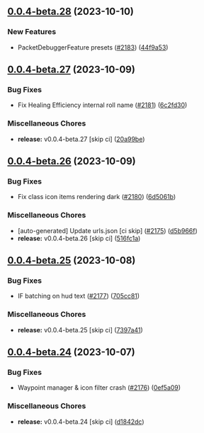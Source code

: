 ## [0.0.4-beta.28](https://github.com/Wynntils/Artemis/compare/v0.0.4-beta.27...v0.0.4-beta.28) (2023-10-10)


### New Features

* PacketDebuggerFeature presets ([#2183](https://github.com/Wynntils/Artemis/issues/2183)) ([44f9a53](https://github.com/Wynntils/Artemis/commit/44f9a535610bf17ed29d391c120e2f7615732d1a))

## [0.0.4-beta.27](https://github.com/Wynntils/Artemis/compare/v0.0.4-beta.26...v0.0.4-beta.27) (2023-10-09)


### Bug Fixes

* Fix Healing Efficiency internal roll name ([#2181](https://github.com/Wynntils/Artemis/issues/2181)) ([6c2fd30](https://github.com/Wynntils/Artemis/commit/6c2fd30123983f967e21864af947e460b2429dd1))


### Miscellaneous Chores

* **release:** v0.0.4-beta.27 [skip ci] ([20a99be](https://github.com/Wynntils/Artemis/commit/20a99bed0b42191f8d286d392c669abe393bf531))

## [0.0.4-beta.26](https://github.com/Wynntils/Artemis/compare/v0.0.4-beta.25...v0.0.4-beta.26) (2023-10-09)


### Bug Fixes

* Fix class icon items rendering dark ([#2180](https://github.com/Wynntils/Artemis/issues/2180)) ([6d5061b](https://github.com/Wynntils/Artemis/commit/6d5061b61ceb5e23d50afb5cebafbae2714d588d))


### Miscellaneous Chores

* [auto-generated] Update urls.json [ci skip] ([#2175](https://github.com/Wynntils/Artemis/issues/2175)) ([d5b966f](https://github.com/Wynntils/Artemis/commit/d5b966f2752e7e47096a0b3cc8b33dfa19df687c))
* **release:** v0.0.4-beta.26 [skip ci] ([516fc1a](https://github.com/Wynntils/Artemis/commit/516fc1a820dc2e496026be367c3a3aaee5a21568))

## [0.0.4-beta.25](https://github.com/Wynntils/Artemis/compare/v0.0.4-beta.24...v0.0.4-beta.25) (2023-10-08)


### Bug Fixes

* IF batching on hud text ([#2177](https://github.com/Wynntils/Artemis/issues/2177)) ([705cc81](https://github.com/Wynntils/Artemis/commit/705cc8124ec44b284434da53c3585766cf73a350))


### Miscellaneous Chores

* **release:** v0.0.4-beta.25 [skip ci] ([7397a41](https://github.com/Wynntils/Artemis/commit/7397a415b4eaaf61840de6d879166dea6a3529f4))

## [0.0.4-beta.24](https://github.com/Wynntils/Artemis/compare/v0.0.4-beta.23...v0.0.4-beta.24) (2023-10-07)


### Bug Fixes

* Waypoint manager & icon filter crash ([#2176](https://github.com/Wynntils/Artemis/issues/2176)) ([0ef5a09](https://github.com/Wynntils/Artemis/commit/0ef5a093c89dcc9dc4b51b0b1a90485d45335107))


### Miscellaneous Chores

* **release:** v0.0.4-beta.24 [skip ci] ([d1842dc](https://github.com/Wynntils/Artemis/commit/d1842dc6258e8ed5f9bc30c16106e0568b3e84d4))


